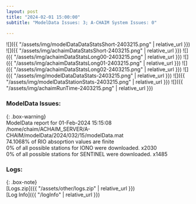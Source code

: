 ```yaml
---
layout: post
title: "2024-02-01 15:00:00"
subtitle: "ModelData Issues: 3; A-CHAIM System Issues: 0"

---
```


![]({{ "/assets/img/modelDataDataStatsShort-2403215.png" | relative_url }})
![]({{ "/assets/img/achaimDataStatsShort-2403215.png" | relative_url }})
![]({{ "/assets/img/achaimDataStatsLong00-2403215.png" | relative_url }})
![]({{ "/assets/img/achaimDataStatsLong01-2403215.png" | relative_url }})
![]({{ "/assets/img/achaimDataStatsLong02-2403215.png" | relative_url }})
![]({{ "/assets/img/modelDataDataStats-2403215.png" | relative_url }})
![]({{ "/assets/img/modelDataStationStats-2403215.png" | relative_url }})
![]({{ "/assets/img/achaimRunTime-2403215.png" | relative_url }})


### ModelData Issues:  
  
{: .box-warning}  
 ModelData report for 01-Feb-2024 15:15:08   
 /home/chaim/ACHAIM_SERVER/A-CHAIM/modelData/2024/032/15/modelData.mat   
 74.1068% of RIO absoprtion values are finite   
 0% of all possible stations for IONO were downloaded. x2030   
 0% of all possible stations for SENTINEL were downloaded. x1485   
  


### Logs:  
  
{: .box-note}  
[Logs.zip]({{ "/assets/other/logs.zip" | relative_url }})  
[Log Info]({{ "/logInfo" | relative_url }})  
